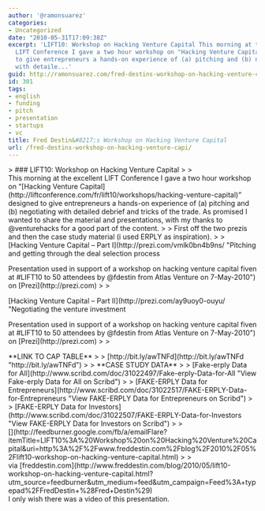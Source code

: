 ```yaml
---
author: '@ramonsuarez'
categories:
- Uncategorized
date: "2010-05-31T17:09:38Z"
excerpt: 'LIFT10: Workshop on Hacking Venture Capital This morning at the excellent
  LIFT Conference I gave a two hour workshop on "Hacking Venture Capital" designed
  to give entrepreneurs a hands-on experience of (a) pitching and (b) negotiating
  with detaile...'
guid: http://ramonsuarez.com/fred-destins-workshop-on-hacking-venture-capi
id: 301
tags:
- english
- funding
- pitch
- presentation
- startups
- vc
title: Fred Destin&#8217;s Workshop on Hacking Venture Capital
url: /fred-destins-workshop-on-hacking-venture-capi/
---
```


<div class="posterous_bookmarklet_entry">> ### LIFT10: Workshop on Hacking Venture Capital
> 
> <div class="entry-content"><div class="entry-body">This morning at the excellent LIFT Conference I gave a two hour workshop on “[Hacking Venture Capital](http://liftconference.com/fr/lift10/workshops/hacking-venture-capital)” designed to give entrepreneurs a hands-on experience of (a) pitching and (b) negotiating with detailed debrief and tricks of the trade. As promised I wanted to share the material and presentations, with my thanks to @venturehacks for a good part of the content.
> 
> First off the two prezis and then the case study material (i used ERPLY as inspiration).
> 
> <div class="prezi-player"><div class="prezi-player-links">[Hacking Venture Capital – Part I](http://prezi.com/vmlk0bn4b9ns/ "Pitching and getting through the deal selection process<p>Presentation used in support of a workshop on hacking venture capital fiven at #LIFT10 to 50 attendees by @fdestin from Atlas Venture on 7-May-2010") on [Prezi](http://prezi.com)
> 
> <div class="prezi-player"><div class="prezi-player-links">[Hacking Venture Capital – Part II](http://prezi.com/ay9uoy0-ouyu/ "Negotiating the venture investment</p><p>Presentation used in support of a workshop on hacking venture capital fiven at #LIFT10 to 50 attendees by @fdestin from Atlas Venture on 7-May-2010") on [Prezi](http://prezi.com)
> 
> </div></div>**LINK TO CAP TABLE**
> 
> [http://bit.ly/awTNFd](http://bit.ly/awTNFd "http://bit.ly/awTNFd")
> 
> **CASE STUDY DATA**
> 
> [Fake-erply Data for All](http://www.scribd.com/doc/31022497/Fake-erply-Data-for-All "View Fake-erply Data for All on Scribd")
> 
> [FAKE-ERPLY Data for Entrepreneurs](http://www.scribd.com/doc/31022517/FAKE-ERPLY-Data-for-Entrepreneurs "View FAKE-ERPLY Data for Entrepreneurs on Scribd")
> 
> [FAKE-ERPLY Data for Investors](http://www.scribd.com/doc/31022507/FAKE-ERPLY-Data-for-Investors "View FAKE-ERPLY Data for Investors on Scribd")
> 
> </div></div></div>[](http://feedburner.google.com/fb/a/emailFlare?itemTitle=LIFT10%3A%20Workshop%20on%20Hacking%20Venture%20Capital&uri=http%3A%2F%2Fwww.freddestin.com%2Fblog%2F2010%2F05%2Flift10-workshop-on-hacking-venture-capital.html)
> 
> </div>

<div class="posterous_quote_citation">via [freddestin.com](http://www.freddestin.com/blog/2010/05/lift10-workshop-on-hacking-venture-capital.html?utm_source=feedburner&utm_medium=feed&utm_campaign=Feed%3A+typepad%2FFredDestin+%28Fred+Destin%29)</div>I only wish there was a video of this presentation.

</div>